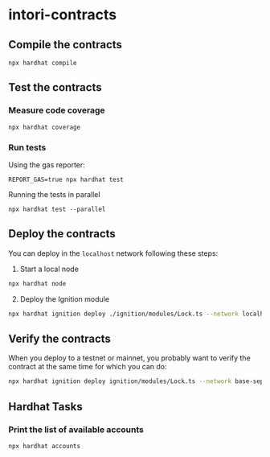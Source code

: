 # intori-contracts

## Compile the contracts

```
npx hardhat compile
```

## Test the contracts

### Measure code coverage

```
npx hardhat coverage
```

### Run tests

Using the gas reporter:

```
REPORT_GAS=true npx hardhat test
```

Running the tests in parallel

```
npx hardhat test --parallel
```

## Deploy the contracts

You can deploy in the `localhost` network following these steps:

1. Start a local node

```bash
npx hardhat node
```

2. Deploy the Ignition module

```bash
npx hardhat ignition deploy ./ignition/modules/Lock.ts --network localhost
```

## Verify the contracts

When you deploy to a testnet or mainnet, you probably want to verify the contract at the same time for which you can do:

```bash
npx hardhat ignition deploy ignition/modules/Lock.ts --network base-sepolia --deployment-id base-sepolia-deployment
```

## Hardhat Tasks

### Print the list of available accounts

```bash
npx hardhat accounts
```
